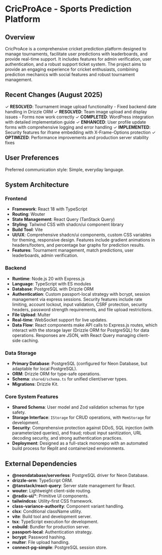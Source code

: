 # CricProAce - Sports Prediction Platform

## Overview

CricProAce is a comprehensive cricket prediction platform designed to manage tournaments, facilitate user predictions with leaderboards, and provide real-time support. It includes features for admin verification, user authentication, and a robust support ticket system. The project aims to provide an engaging experience for cricket enthusiasts, combining prediction mechanics with social features and robust tournament management.

## Recent Changes (August 2025)

✓ **RESOLVED**: Tournament image upload functionality - Fixed backend date handling in Drizzle ORM
✓ **RESOLVED**: Team image upload and display issues - Forms now work correctly
✓ **COMPLETED**: WordPress integration with detailed implementation guide
✓ **ENHANCED**: User profile update forms with comprehensive logging and error handling
✓ **IMPLEMENTED**: Security features for iframe embedding with X-Frame-Options protection
✓ **OPTIMIZED**: Performance improvements and production server stability fixes

## User Preferences

Preferred communication style: Simple, everyday language.

## System Architecture

### Frontend
- **Framework**: React 18 with TypeScript
- **Routing**: Wouter
- **State Management**: React Query (TanStack Query)
- **Styling**: Tailwind CSS with shadcn/ui component library
- **Build Tool**: Vite
- **UI/UX**: Comprehensive shadcn/ui components, custom CSS variables for theming, responsive design. Features include gradient animations in headers/footers, and percentage bar graphs for prediction results.
- **Features**: Tournament management, match predictions, user leaderboards, admin verification.

### Backend
- **Runtime**: Node.js 20 with Express.js
- **Language**: TypeScript with ES modules
- **Database**: PostgreSQL with Drizzle ORM
- **Authentication**: Custom passport-local strategy with bcrypt, session management via express sessions. Security features include rate limiting, account lockout, input validation, CSRF protection, security headers, password strength requirements, and file upload restrictions.
- **File Upload**: Multer
- **Real-time**: WebSocket support for live updates.
- **Data Flow**: React components make API calls to Express.js routes, which interact with the storage layer (Drizzle ORM for PostgreSQL) for data operations. Responses are JSON, with React Query managing client-side caching.

### Data Storage
- **Primary Database**: PostgreSQL (configured for Neon Database, but adaptable for local PostgreSQL).
- **ORM**: Drizzle ORM for type-safe operations.
- **Schema**: `shared/schema.ts` for unified client/server types.
- **Migrations**: Drizzle Kit.

### Core System Features
- **Shared Schema**: User model and Zod validation schemas for type safety.
- **Storage Interface**: `IStorage` for CRUD operations, with `MemStorage` for development.
- **Security**: Comprehensive protection against DDoS, SQL injection (with parameterized queries), and fraud; robust input sanitization, URL decoding security, and strong authentication practices.
- **Deployment**: Designed as a full-stack monorepo with an automated build process for Replit and containerized environments.

## External Dependencies

- **@neondatabase/serverless**: PostgreSQL driver for Neon Database.
- **drizzle-orm**: TypeScript ORM.
- **@tanstack/react-query**: Server state management for React.
- **wouter**: Lightweight client-side routing.
- **@radix-ui/***: Primitive UI components.
- **tailwindcss**: Utility-first CSS framework.
- **class-variance-authority**: Component variant handling.
- **clsx**: Conditional className utility.
- **vite**: Build tool and development server.
- **tsx**: TypeScript execution for development.
- **esbuild**: Bundler for production server.
- **passport-local**: Authentication strategy.
- **bcrypt**: Password hashing.
- **multer**: File upload handling.
- **connect-pg-simple**: PostgreSQL session store.